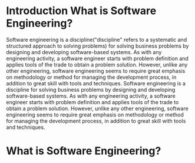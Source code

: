 # Introduction What is Software Engineering? 
Software engineering is a discipline("discipline" refers to a systematic and structured approach to solving problems) for solving business problems by designing and developing software-based systems. As with any engineering activity, a software engineer starts with problem definition and applies tools of the trade to obtain a problem solution. However, unlike any other engineering, software engineering seems to require great emphasis on methodology or method for managing the development process, in addition to great skill with tools and techniques. Software engineering is a discipline for solving business problems by designing and developing software-based systems. As with any engineering activity, a software engineer starts with problem definition and applies tools of the trade to obtain a problem solution. However, unlike any other engineering, software engineering seems to require great emphasis on methodology or method for managing the development process, in addition to great skill with tools and techniques.
# What is Software Engineering? 
